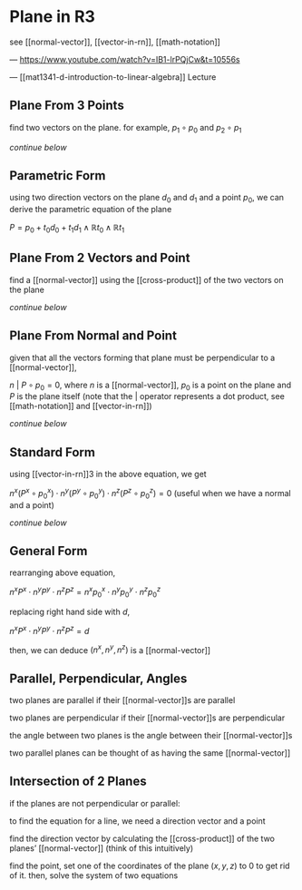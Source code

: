# Plane in R3

see [[normal-vector]], [[vector-in-rn]], [[math-notation]]

&mdash; <https://www.youtube.com/watch?v=IB1-lrPQjCw&t=10556s>

&mdash; [[mat1341-d-introduction-to-linear-algebra]] Lecture

## Plane From 3 Points

find two vectors on the plane. for example, $p_1 \circ p_0$ and $p_2 \circ p_1$

_continue below_

## Parametric Form

using two direction vectors on the plane $d_0$ and $d_1$ and a point $p_0$, we can derive the parametric equation of the plane

$P = p_0 + t_0d_0 + t_1d_1 \land \mathbb R t_0 \land \mathbb R t_1$

## Plane From 2 Vectors and Point

find a [[normal-vector]] using the [[cross-product]] of the two vectors on the plane

_continue below_

## Plane From Normal and Point

given that all the vectors forming that plane must be perpendicular to a [[normal-vector]],

$n\ |\ P \circ p_0 = 0$, where $n$ is a [[normal-vector]], $p_0$ is a point on the plane and $P$ is the plane itself (note that the $|$ operator represents a dot product, see [[math-notation]] and [[vector-in-rn]])

_continue below_

## Standard Form

using [[vector-in-rn]]3 in the above equation, we get

$n^x (P^x \circ p_0^x) \cdot n^y (P^y \circ p_0^y) \cdot n^z (P^z \circ p_0^z) = 0$ (useful when we have a normal and a point)

_continue below_

## General Form

rearranging above equation,

$n^xP^x \cdot n^yP^y \cdot n^zP^z = n^xp_0^x \cdot n^yp_0^y \cdot n^zp_0^z$

replacing right hand side with $d$,

$n^xP^x \cdot n^yP^y \cdot n^zP^z = d$

then, we can deduce $(n^x, n^y, n^z)$ is a [[normal-vector]]

## Parallel, Perpendicular, Angles

two planes are parallel if their [[normal-vector]]s are parallel

two planes are perpendicular if their [[normal-vector]]s are perpendicular

the angle between two planes is the angle between their [[normal-vector]]s

two parallel planes can be thought of as having the same [[normal-vector]]

## Intersection of 2 Planes

if the planes are not perpendicular or parallel:

to find the equation for a line, we need a direction vector and a point

find the direction vector by calculating the [[cross-product]] of the two planes’ [[normal-vector]] (think of this intuitively)

find the point, set one of the coordinates of the plane ($x, y, z$) to $0$ to get rid of it. then, solve the system of two equations
